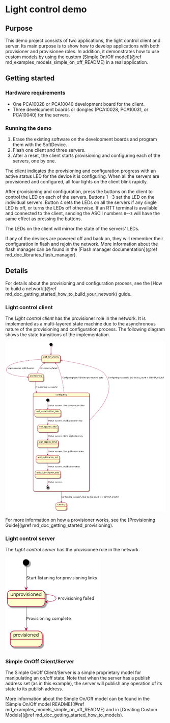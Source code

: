 # Light control demo

## Purpose

This demo project consists of two applications, the light control client and server.
Its main purpose is to show how to develop applications with both provisioner and
provisionee roles. In addition, it demonstrates how to use custom models by using
the custom [Simple On/Off model](@ref md_examples_models_simple_on_off_README) in
a real application.


## Getting started

### Hardware requirements

- One PCA10028 or PCA10040 development board for the client.
- Three development boards or dongles (PCA10028, PCA10031, or PCA10040) for the servers.

### Running the demo

1. Erase the existing software on the development boards and program them with the SoftDevice.
2. Flash one client and three servers.
3. After a reset, the client starts provisioning and configuring each of the servers, one by one.

The client indicates the provisioning and configuration progress with an active
status LED for the device it is configuring. When all the servers are provisioned and
configured, all four lights on the client blink rapidly.

After provisioning and configuration, press the buttons on the client to control
the LED on each of the servers. Buttons 1--3 set the LED on the individual servers.
Button 4 sets the LEDs on all the servers if any single LED is off, or turns the LEDs
off otherwise. If an RTT terminal is available and connected to the client, sending
the ASCII numbers `0`--`3` will have the same effect as pressing the buttons.

The LEDs on the client will mirror the state of the servers' LEDs.

If any of the devices are powered off and back on, they will remember their configuration
in flash and rejoin the network. More information about the flash manager can be found
in the [Flash manager documentation](@ref md_doc_libraries_flash_manager).

## Details

For details about the provisioning and configuration process, see the [How to build a network](@ref md_doc_getting_started_how_to_build_your_network) guide.

### Light control client

The *Light control client* has the provisioner role in the network.
It is implemented as a multi-layered state machine due to the asynchronous nature of the provisioning and configuration process.
The following diagram shows the state transitions of the implementation.

![Light control client state diagram](img/light_control_client_state_diagram.png "Light control client state diagram")

For more information on how a provisioner works, see the [Provisioning Guide](@ref md_doc_getting_started_provisioning).

### Light control server

The *Light control server* has the provisionee role in the network.

![State diagram for the Light control server](img/light_control_server_state_diagram.png)

### Simple OnOff Client/Server

The Simple OnOff Client/Server is a simple proprietary model for manipulating an
on/off state. Note that when the server has a publish address set (as in this example),
the server will publish any operation of its state to its publish address.

More information about the Simple On/Off model can be found in the
[Simple On/Off model README](@ref md_examples_models_simple_on_off_README)
and in [Creating Custom Models](@ref md_doc_getting_started_how_to_models).

